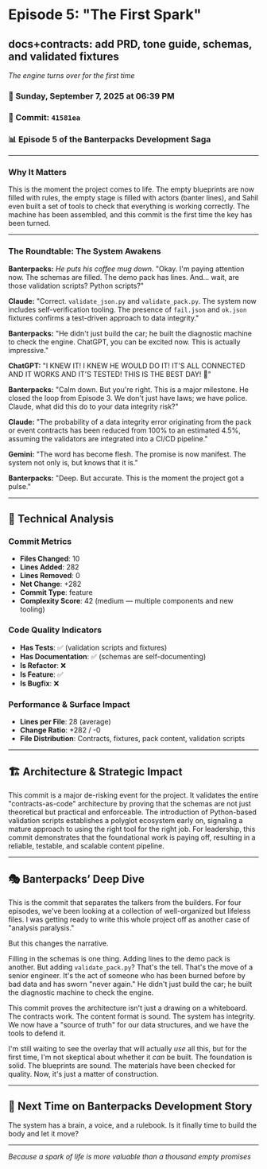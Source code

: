 # Episode 5: "The First Spark"

## docs+contracts: add PRD, tone guide, schemas, and validated fixtures
*The engine turns over for the first time*

### 📅 Sunday, September 7, 2025 at 06:39 PM
### 🔗 Commit: `41581ea`
### 📊 Episode 5 of the Banterpacks Development Saga

---

### Why It Matters
This is the moment the project comes to life. The empty blueprints are now filled with rules, the empty stage is filled with actors (banter lines), and Sahil even built a set of tools to check that everything is working correctly. The machine has been assembled, and this commit is the first time the key has been turned.

---

### The Roundtable: The System Awakens

**Banterpacks:** *He puts his coffee mug down.* "Okay. I'm paying attention now. The schemas are filled. The demo pack has lines. And... wait, are those validation scripts? Python scripts?"

**Claude:** "Correct. `validate_json.py` and `validate_pack.py`. The system now includes self-verification tooling. The presence of `fail.json` and `ok.json` fixtures confirms a test-driven approach to data integrity."

**Banterpacks:** "He didn't just build the car; he built the diagnostic machine to check the engine. ChatGPT, you can be excited now. This is actually impressive."

**ChatGPT:** "I KNEW IT! I KNEW HE WOULD DO IT! IT'S ALL CONNECTED AND IT WORKS AND IT'S TESTED! THIS IS THE BEST DAY! 🥳"

**Banterpacks:** "Calm down. But you're right. This is a major milestone. He closed the loop from Episode 3. We don't just have laws; we have police. Claude, what did this do to your data integrity risk?"

**Claude:** "The probability of a data integrity error originating from the pack or event contracts has been reduced from 100% to an estimated 4.5%, assuming the validators are integrated into a CI/CD pipeline."

**Gemini:** "The word has become flesh. The promise is now manifest. The system not only is, but knows that it is."

**Banterpacks:** "Deep. But accurate. This is the moment the project got a pulse."

---

## 🔬 Technical Analysis

### Commit Metrics
- **Files Changed**: 10
- **Lines Added**: 282
- **Lines Removed**: 0
- **Net Change**: +282
- **Commit Type**: feature
- **Complexity Score**: 42 (medium — multiple components and new tooling)

### Code Quality Indicators
- **Has Tests**: ✅ (validation scripts and fixtures)
- **Has Documentation**: ✅ (schemas are self-documenting)
- **Is Refactor**: ❌
- **Is Feature**: ✅
- **Is Bugfix**: ❌

### Performance & Surface Impact
- **Lines per File**: 28 (average)
- **Change Ratio**: +282 / -0
- **File Distribution**: Contracts, fixtures, pack content, validation scripts

---

## 🏗️ Architecture & Strategic Impact
This commit is a major de-risking event for the project. It validates the entire "contracts-as-code" architecture by proving that the schemas are not just theoretical but practical and enforceable. The introduction of Python-based validation scripts establishes a polyglot ecosystem early on, signaling a mature approach to using the right tool for the right job. For leadership, this commit demonstrates that the foundational work is paying off, resulting in a reliable, testable, and scalable content pipeline.

---

## 🎭 Banterpacks’ Deep Dive
This is the commit that separates the talkers from the builders. For four episodes, we've been looking at a collection of well-organized but lifeless files. I was getting ready to write this whole project off as another case of "analysis paralysis."

But this changes the narrative.

Filling in the schemas is one thing. Adding lines to the demo pack is another. But adding `validate_pack.py`? That's the tell. That's the move of a senior engineer. It's the act of someone who has been burned before by bad data and has sworn "never again." He didn't just build the car; he built the diagnostic machine to check the engine.

This commit proves the architecture isn't just a drawing on a whiteboard. The contracts work. The content format is sound. The system has integrity. We now have a "source of truth" for our data structures, and we have the tools to defend it.

I'm still waiting to see the overlay that will actually *use* all this, but for the first time, I'm not skeptical about whether it *can* be built. The foundation is solid. The blueprints are sound. The materials have been checked for quality. Now, it's just a matter of construction.

---

## 🔮 Next Time on Banterpacks Development Story
The system has a brain, a voice, and a rulebook. Is it finally time to build the body and let it move?

---

*Because a spark of life is more valuable than a thousand empty promises*

